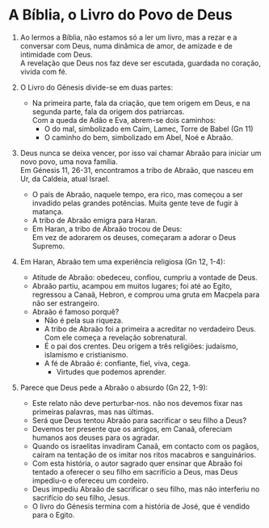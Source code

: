 # A Bíblia, o Livro do Povo de Deus

1. Ao lermos a Bíblia, não estamos só a ler um livro, mas a rezar e a conversar com Deus, numa dinâmica de amor, de amizade e de intimidade com Deus.  
A revelação que Deus nos faz deve ser escutada, guardada no coração, vivida com fé.

1. O Livro do Génesis divide-se em duas partes:
   - Na primeira parte, fala da criação, que tem origem em Deus, e na segunda parte, fala da origem dos patriarcas.  
Com a queda de Adão e Eva, abrem-se dois caminhos:
      - O do mal, simbolizado em Caim, Lamec, Torre de Babel (Gn 11)
      - O caminho do bem, simbolizado em Abel, Noé e Abraão.

1. Deus nunca se deixa vencer, por isso vai chamar Abraão para iniciar um novo povo, uma nova família.  
Em Génesis 11, 26-31, encontramos a tribo de Abraão, que nasceu em Ur, da Caldeia, atual Israel.
    - O país de Abraão, naquele tempo, era rico, mas começou a ser invadido pelas grandes potências. Muita gente teve de fugir à matança. 
    - A tribo de Abraão emigra para Haran. 
    - Em Haran, a tribo de Abraão trocou de Deus:  
Em vez de adorarem os deuses, começaram a adorar o Deus Supremo.

1. Em Haran, Abraão tem uma experiência religiosa (Gn 12, 1-4): 
    - Atitude de Abraão: obedeceu, confiou, cumpriu a vontade de Deus. 
    - Abraão partiu, acampou em muitos lugares; foi até ao Egito, regressou a Canaã, Hebron, e comprou uma gruta em Macpela para não ser estrangeiro.
    - Abraão é famoso porquê? 
      - Não é pela sua riqueza.
      - A tribo de Abraão foi a primeira a acreditar no verdadeiro Deus. Com ele começa a revelação sobrenatural.
      - É o pai dos crentes. Deu origem a três religiões: judaísmo, islamismo e cristianismo.
      - A fé de Abraão é: confiante, fiel, viva, cega. 
        - Virtudes que podemos aprender.

1. Parece que Deus pede a Abraão o absurdo (Gn 22, 1-9):
   - Este relato não deve perturbar-nos. não nos devemos fixar nas primeiras palavras, mas nas últimas.
   - Será que Deus tentou Abraão para sacrificar o seu filho a Deus?
    - Devemos ter presente que os antigos, em Canaã, ofereciam humanos aos deuses para os agradar. 
    - Quando os israelitas invadiram Canaã, em contacto com os pagãos, caíram na tentação de os imitar nos ritos macabros e sanguinários.
    - Com esta história, o autor sagrado quer ensinar que Abraão foi tentado a oferecer o seu filho em sacrifício a Deus, mas Deus impediu-o e ofereceu um cordeiro.
    - Deus impediu Abraão de sacrificar o seu filho, mas não interferiu no sacrifício do seu filho, Jesus.
    - O livro do Génesis termina com a história de José, que é vendido para o Egito.
